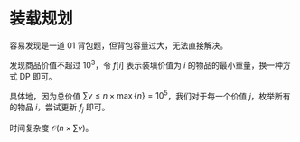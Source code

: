# 装载规划

容易发现是一道 01 背包题，但背包容量过大，无法直接解决。

发现商品价值不超过 $10^3$，令 $f[i]$ 表示装填价值为 $i$ 的物品的最小重量，换一种方式 DP 即可。

具体地，因为总价值 $\sum v \leq n \times \max \{n\} = 10^5$，我们对于每一个价值 $j$，枚举所有的物品 $i$，尝试更新 $f_j$ 即可。

时间复杂度 $\mathcal{O}(n \times \sum{v})$。